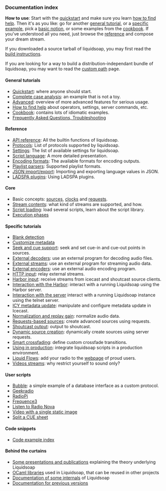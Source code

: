 ### Documentation index
**How to use**: Start with the [quickstart](quick_start.html) and make sure you
learn [how to find help](help.html). Then it's as you like: go for another
[general tutorial](#general), or a [specific example](#specific), pick a [basic
notion](#core), or some examples from the [cookbook](cookbook.html). If you've
understood all you need, just browse the [reference](reference.html) and compose
your dream stream.

If you downloaded a source tarball of liquidsoap, you may first read the
[build instructions](build.html).

If you are looking for a way to build a distribution-independant bundle of
liquidsoap, you may want to read the [custom path](custom-path.html) page.

#### General tutorials
* [Quickstart](quick_start.html): where anyone should start.
* [Complete case analysis](complete_case.html): an example that is not a toy.
* [Advanced](advanced.html): overview of more advanced features for serious usage.
* [How to find help](help.html) about operators, settings, server commands, etc.
* [Cookbook](cookbook.html): contains lots of idiomatic examples.
* [Frequently Asked Questions, Troubleshooting](faq.html)

#### Reference
* [API reference](reference.html): All the builtin functions of liquidsoap.
* [Protocols](protocols.html): List of protocols supported by liquidsoap.
* [Settings](settings.html): The list of available settings for liquidsoap.
* [Script language](language.html): A more detailed presentation.
* [Encoding formats](encoding_formats.html): The available formats for encoding outputs.
* [Playlist parsers](playlist_parsers.html): Supported playlist formats.
* [JSON import/export](json.html): Importing and exporting language values in JSON.
* [LADSPA plugins](ladspa.html): Using LADSPA plugins.

#### Core
* Basic concepts: [sources](sources.html), [clocks](clocks.html) and [requests](requests.html).
* [Stream contents](stream_content.html): what kind of streams are supported, and how.
* [Script loading](script_loading.html): load several scripts, learn about the script library.
* [Execution phases](phases.html)

#### Specific tutorials
* [Blank detection](blank.html)
* [Customize metadata](metadata.html)
* [Seek and cue support](seek.html): seek and set cue-in and cue-out points in sources.
* [External decoders](external_decoders.html): use an external program for decoding audio files.
* [External streams](external_streams.html): use an external program for streaming audio data.
* [External encoders](external_encoders.html): use an external audio encoding program.
* [HTTP input](http_input.html): relay external streams.
* [Harbor input](harbor.html): receive streams from icecast and shoutcast source clients.
* [Interaction with the Harbor](harbor_http.html): interact with a running Liquidsoap using the Harbor server.
* [Interaction with the server](server.html) interact with a running Liquidsoap instance using the telnet server.
* [ICY metadata update](icy_metadata.html): manipulate and configure metadata update in Icecast.
* [Normalization and replay gain](replay_gain.html): normalize audio data.
* [Requests-based sources](request_sources.html): create advanced sources using requests.
* [Shoutcast output](shoutcast.html): output to shoutcast.
* [Dynamic source creation](dynamic_sources.html): dynamically create sources using server requests.
* [Smart crossfading](smartcrossfade.html): define custom crossfade transitions.
* [Using in production](in_production.html): integrate liquidsoap scripts in a production environment.
* [Liquid Flows](flows.html): add your radio to the [webpage](http://flows.liquidsoap.info/) of proud users.
* [Videos streams](video.html): why restrict yourself to sound only?

#### User scripts
* [Bubble](bubble.html): a simple example of a database interface as a custom protocol.
* [Geekradio](geekradio.html)
* [RadioPi](radiopi.html)
* [Frequence3](frequence3.html)
* [Listen to Radio Nova](radio-nova.html)
* [Video with a single static image](video-static.html)
* [Split a CUE sheet](split-cue.html)

#### Code snippets
* [Code example index](scripts/index.html)

#### Behind the curtains
* [Some presentations and publications](../publications.html) explaining the theory underlying Liquidsoap
* [OCaml libraries](../modules.html) used in Liquidsoap, that can be reused in other projects
* [Documentation of some internals](../modules/liquidsoap/index.html) of Liquidsoap
* [Documentation for previous versions](../previously.html)



